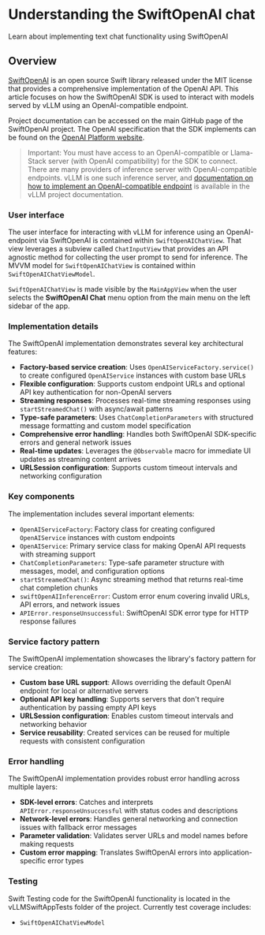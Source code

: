 # Understanding the SwiftOpenAI chat

Learn about implementing text chat functionality using SwiftOpenAI

## Overview

[SwiftOpenAI](https://github.com/jamesrochabrun/SwiftOpenAI) is an open source Swift library released under the MIT license that provides a comprehensive implementation of the OpenAI API. This article focuses on how the SwiftOpenAI SDK is used to interact with models served by vLLM using an OpenAI-compatible endpoint.

Project documentation can be accessed on the main GitHub page of the SwiftOpenAI project. The OpenAI specification that the SDK implements can be found on the [OpenAI Platform website](https://platform.openai.com/docs/guides/text?api-mode=responses).

>Important: You must have access to an OpenAI-compatible or Llama-Stack server (with OpenAI compatibility) for the SDK to connect. There are many providers of inference server with OpenAI-compatible endpoints. vLLM is one such inference server, and [documentation on how to implement an OpenAI-compatible endpoint](https://docs.vllm.ai/en/latest/serving/openai_compatible_server.html) is available in the vLLM project documentation.

### User interface

The user interface for interacting with vLLM for inference using an OpenAI-endpoint via SwiftOpenAI is contained within ``SwiftOpenAIChatView``. That view leverages a subview called ``ChatInputView`` that provides an API agnostic method for collecting the user prompt to send for inference. The MVVM model for ``SwiftOpenAIChatView`` is contained within ``SwiftOpenAIChatViewModel``.

``SwiftOpenAIChatView`` is made visible by the ``MainAppView`` when the user selects the **SwiftOpenAI Chat** menu option from the main menu on the left sidebar of the app.

### Implementation details

The SwiftOpenAI implementation demonstrates several key architectural features:

- **Factory-based service creation**: Uses `OpenAIServiceFactory.service()` to create configured `OpenAIService` instances with custom base URLs
- **Flexible configuration**: Supports custom endpoint URLs and optional API key authentication for non-OpenAI servers
- **Streaming responses**: Processes real-time streaming responses using `startStreamedChat()` with async/await patterns
- **Type-safe parameters**: Uses `ChatCompletionParameters` with structured message formatting and custom model specification
- **Comprehensive error handling**: Handles both SwiftOpenAI SDK-specific errors and general network issues
- **Real-time updates**: Leverages the `@Observable` macro for immediate UI updates as streaming content arrives
- **URLSession configuration**: Supports custom timeout intervals and networking configuration

### Key components

The implementation includes several important elements:

- `OpenAIServiceFactory`: Factory class for creating configured `OpenAIService` instances with custom endpoints
- `OpenAIService`: Primary service class for making OpenAI API requests with streaming support
- `ChatCompletionParameters`: Type-safe parameter structure with messages, model, and configuration options
- `startStreamedChat()`: Async streaming method that returns real-time chat completion chunks
- `swiftOpenAIInferenceError`: Custom error enum covering invalid URLs, API errors, and network issues
- `APIError.responseUnsuccessful`: SwiftOpenAI SDK error type for HTTP response failures

### Service factory pattern

The SwiftOpenAI implementation showcases the library's factory pattern for service creation:

- **Custom base URL support**: Allows overriding the default OpenAI endpoint for local or alternative servers
- **Optional API key handling**: Supports servers that don't require authentication by passing empty API keys
- **URLSession configuration**: Enables custom timeout intervals and networking behavior
- **Service reusability**: Created services can be reused for multiple requests with consistent configuration

### Error handling

The SwiftOpenAI implementation provides robust error handling across multiple layers:

- **SDK-level errors**: Catches and interprets `APIError.responseUnsuccessful` with status codes and descriptions
- **Network-level errors**: Handles general networking and connection issues with fallback error messages
- **Parameter validation**: Validates server URLs and model names before making requests
- **Custom error mapping**: Translates SwiftOpenAI errors into application-specific error types

### Testing

Swift Testing code for the SwiftOpenAI functionality is located in the vLLMSwiftAppTests folder of the project. Currently test coverage includes:
- ``SwiftOpenAIChatViewModel``

